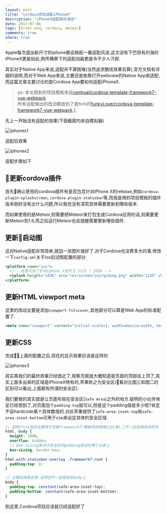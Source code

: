 ```yaml
---
layout: post
title: "cordova项目适配iPhoneX"
description: "iPhoneX适配踩坑浅谈"
date: 2017-07-06
tags: [front-end, cordova, meteor]
comments: true
share: true
---
```


Apple每次退出新尺寸的iphone都会掀起一番适配风波,这次没有下巴但有刘海的iPhoneX更是如此,网传横屏下的适配动画更是令不少人汗颜.

其实对于Native App来说,适配并不算困难(当然追求酷炫效果另算),官方文档有详细的说明,而对于Web App来说,主要还是依靠打开webview的Native App来适配,而这篇文章主要讨论的是Cordova App要如何适配iPhoneX.

> ps: 本文用到的项目模板来自[centrual/cordova-template-framework7-vue-webpack](https://github.com/centrual/cordova-template-framework7-vue-webpack)  
> 所有设配做出的改动都放到了我fork的[funkyLover/cordova-template-framework7-vue-webpack](https://github.com/funkyLover/cordova-template-framework7-vue-webpack)上

先上一开始没有适配的效果(下面截图均来自模拟器)

![iphonex1](/images/2017-11/iphonex1.png "iphone x - before")

适配后效果

![iphonex2](/images/2017-11/iphonex2.png "iphone x - after")

适配步骤如下

## 更新cordova插件

首先确认使用的cordova插件有是否包含针对iPhone X的release,例如`cordova-plugin-splashscreen`, `cordova-plugin-statusbar`等,而我是用的项目模板的插件版本刚好没有出什么问题,所以我也没有深究具体需要更新到哪些版本.

而如果使用的是Meteor,则需要把Meteor来打包生成Cordova应用的话,则需要更新Meteor到1.6,而之后运行Meteor也会提醒需要更新哪些插件.

## 更新启动图

这对Native适配非常简单,就加一张图片就好了.对于Cordova也没费多大的事,修改一下`config.xml`关于ios启动图配置的部分

```xml
<platform name="ios">
  <!-- 这里只加了针对iphone x的尺寸 1125 * 2436 -->
  <splash height="2436" src="res/screen/ios/qidong.png" width="1125" />
</platform>
```

## 更新HTML viewport meta

这里的改动主要是添加`viewport-fit=cover`,其他部分可以算是Web App的标准配置了.

```xml
<meta name="viewport" content="initial-scale=1, width=device-width, height=device-height, maximum-scale=1, minimum-scale=1, user-scalable=no, viewport-fit=cover">
```

## 更新CSS

完成上面的配置之后,现在的显示效果应该是这样的

![iphonex3](/images/2017-11/iphonex3.png "iphone x - middle")

其实离我们的最终效果已经很近了,观察页面就大概知道是页面的顶部往上顶了,其实上面多出来的区域是iPhoneX特有的,苹果称之为安全区(看对比图三和图二的区别可以看出,上面都有所谓的安全区).

我们要做的其实就是让页面布局在安全区(`Safe Area`)之外的地方.聪明的小伙伴肯定已经想到了,对页面加个`padding-top`就可以,但是这个padding值是多少呢?肯定不会hardcode某个具体数值的.对此苹果提供了`safe-area-inset-top`和`safe-area-inset-bottom`可用于css来设定具体的安全区域.

```scss
// 前两个css规则主要用于完善framework7(模板项目使用UI库),不一定适用其他项目
html, body {
  height: 100%;
  overflow: hidden;
  // box-sizing取决于安全区的padding是加在哪个元素上
  box-sizing: border-box;
}
html.with-statusbar-overlay .framework7-root {
  padding-top: 0;
}

// 主要起效是这里,当然也不一定是加在body上
body {
  padding-top: constant(safe-area-inset-top);
  padding-bottom: constant(safe-area-inset-bottom);
}
```

到这里,Cordova项目应该就已经适配好了
